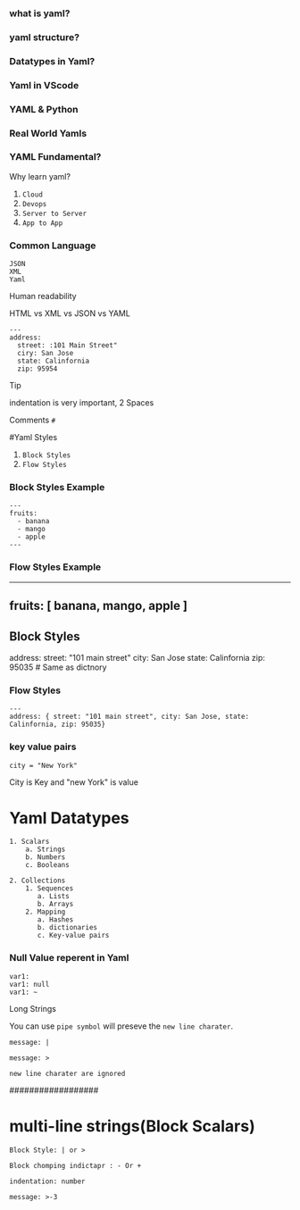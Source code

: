 ### what is yaml?

### yaml structure?

### Datatypes in Yaml?

### Yaml in VScode

### YAML & Python

### Real World Yamls

### YAML Fundamental?

Why learn yaml?

1. `Cloud` 
2. `Devops` 
3. `Server to Server`
4. `App to App`

### Common Language
```
JSON
XML
Yaml
```

Human readability

HTML vs XML vs JSON vs YAML

```
---
address:
  street: :101 Main Street"
  ciry: San Jose
  state: Calinfornia
  zip: 95954
```
> [!TIP]
> indentation is very important, 2 Spaces

Comments `#`

#Yaml Styles

1. `Block Styles`
2. `Flow Styles`

### Block Styles Example
```
---
fruits:
  - banana
  - mango
  - apple
---
```
### Flow Styles Example

---
fruits: [ banana, mango, apple ]
---

Block Styles
---
address:
  street: "101 main street"
  city: San Jose
  state: Calinfornia
  zip: 95035   # Same as dictnory

### Flow Styles
```
---
address: { street: "101 main street", city: San Jose, state: Calinfornia, zip: 95035}
```

### key value pairs
```
city = "New York"
```
City is Key and "new York" is value

#####
# Yaml Datatypes
```
1. Scalars
    a. Strings
    b. Numbers
    c. Booleans

2. Collections
    1. Sequences
       a. Lists
       b. Arrays
    2. Mapping
       a. Hashes
       b. dictionaries
       c. Key-value pairs
```

### Null Value reperent in Yaml
```
var1: 
var1: null
var1: ~
```

Long Strings

You can use `pipe symbol` will preseve the `new line charater`.
```
message: |
```
```
message: >

new line charater are ignored
```

##################
# multi-line strings(Block Scalars)
```
Block Style: | or >

Block chomping indictapr : - Or +

indentation: number

message: >-3
```
